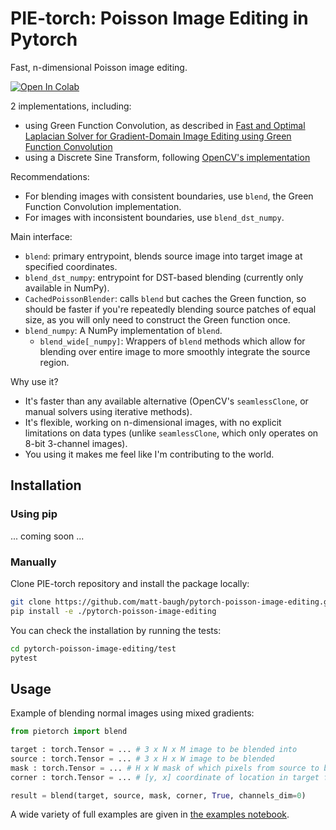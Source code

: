 # PIE-torch: Poisson Image Editing in Pytorch

Fast, n-dimensional Poisson image editing.

[![Open In Colab](https://colab.research.google.com/assets/colab-badge.svg)](https://colab.research.google.com/github/matt-baugh/pytorch-poisson-image-editing/blob/master/examples.ipynb)

2 implementations, including:
 - using Green Function Convolution, as described in [Fast and Optimal Laplacian Solver for Gradient-Domain Image Editing using Green Function Convolution](https://arxiv.org/abs/1902.00176)
 - using a Discrete Sine Transform, following [OpenCV's implementation](https://github.com/opencv/opencv/blob/3f4ffe7844cead4e406bfb0067e9dae2ff9247f3/modules/photo/src/seamless_cloning_impl.cpp#L323)

Recommendations:
 - For blending images with consistent boundaries, use `blend`, the Green Function Convolution implementation. 
 - For images with inconsistent boundaries, use `blend_dst_numpy`.

Main interface:
 - `blend`: primary entrypoint, blends source image into target image at specified coordinates.
 - `blend_dst_numpy`: entrypoint for DST-based blending (currently only available in NumPy).
 - `CachedPoissonBlender`: calls `blend` but caches the Green function, so should be faster if you're repeatedly
blending source patches of equal size, as you will only need to construct the Green function once.
 - `blend_numpy`: A NumPy implementation of `blend`.
   - `blend_wide[_numpy]`: Wrappers of `blend` methods which allow for blending over entire image to more smoothly integrate the source region.
   
Why use it?
 - It's faster than any available alternative (OpenCV's `seamlessClone`, or manual solvers using iterative methods).
 - It's flexible, working on n-dimensional images, with no explicit limitations on data types
   (unlike `seamlessClone`, which only operates on 8-bit 3-channel images).
 - You using it makes me feel like I'm contributing to the world.

## Installation

### Using pip

... coming soon ...

### Manually
Clone PIE-torch repository and install the package locally:

```bash
git clone https://github.com/matt-baugh/pytorch-poisson-image-editing.git
pip install -e ./pytorch-poisson-image-editing
```

You can check the installation by running the tests:

```bash
cd pytorch-poisson-image-editing/test
pytest
```

## Usage

Example of blending normal images using mixed gradients:
```python
from pietorch import blend

target : torch.Tensor = ... # 3 x N x M image to be blended into
source : torch.Tensor = ... # 3 x H x W image to be blended
mask : torch.Tensor = ... # H x W mask of which pixels from source to be included
corner : torch.Tensor = ... # [y, x] coordinate of location in target for source to be blended

result = blend(target, source, mask, corner, True, channels_dim=0)
```

A wide variety of full examples are given in [the examples notebook](https://github.com/matt-baugh/pytorch-poisson-image-editing/blob/master/examples.ipynb).
